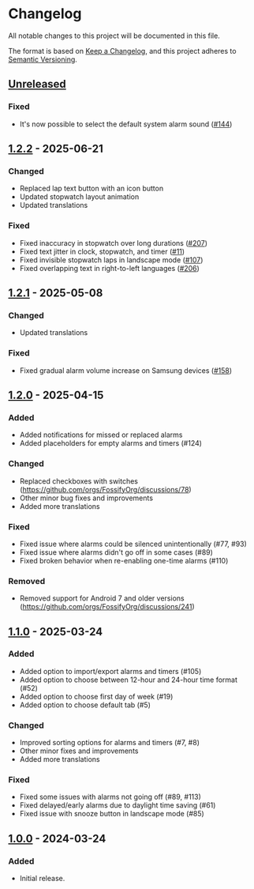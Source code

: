 # Changelog

All notable changes to this project will be documented in this file.

The format is based on [Keep a Changelog](https://keepachangelog.com/en/1.1.0/),
and this project adheres to [Semantic Versioning](https://semver.org/spec/v2.0.0.html).

## [Unreleased]

### Fixed
- It's now possible to select the default system alarm sound ([#144])

## [1.2.2] - 2025-06-21

### Changed

- Replaced lap text button with an icon button
- Updated stopwatch layout animation
- Updated translations

### Fixed

- Fixed inaccuracy in stopwatch over long durations ([#207])
- Fixed text jitter in clock, stopwatch, and timer ([#11])
- Fixed invisible stopwatch laps in landscape mode ([#107])
- Fixed overlapping text in right-to-left languages ([#206])

## [1.2.1] - 2025-05-08

### Changed

- Updated translations

### Fixed

- Fixed gradual alarm volume increase on Samsung devices ([#158])

## [1.2.0] - 2025-04-15

### Added

- Added notifications for missed or replaced alarms
- Added placeholders for empty alarms and timers (#124)

### Changed

- Replaced checkboxes with switches (https://github.com/orgs/FossifyOrg/discussions/78)
- Other minor bug fixes and improvements
- Added more translations

### Fixed

- Fixed issue where alarms could be silenced unintentionally (#77, #93)
- Fixed issue where alarms didn't go off in some cases (#89)
- Fixed broken behavior when re-enabling one-time alarms (#110)

### Removed

- Removed support for Android 7 and older
  versions (https://github.com/orgs/FossifyOrg/discussions/241)

## [1.1.0] - 2025-03-24

### Added

- Added option to import/export alarms and timers (#105)
- Added option to choose between 12-hour and 24-hour time format (#52)
- Added option to choose first day of week (#19)
- Added option to choose default tab (#5)

### Changed

- Improved sorting options for alarms and timers (#7, #8)
- Other minor fixes and improvements
- Added more translations

### Fixed

- Fixed some issues with alarms not going off (#89, #113)
- Fixed delayed/early alarms due to daylight time saving (#61)
- Fixed issue with snooze button in landscape mode (#85)

## [1.0.0] - 2024-03-24

### Added

- Initial release.

[Unreleased]: https://github.com/FossifyOrg/Clock/compare/1.2.2...HEAD
[1.2.2]: https://github.com/FossifyOrg/Clock/compare/1.2.1...1.2.2
[1.2.1]: https://github.com/FossifyOrg/Clock/compare/1.2.0...1.2.1
[1.2.0]: https://github.com/FossifyOrg/Clock/compare/1.1.0...1.2.0
[1.1.0]: https://github.com/FossifyOrg/Clock/compare/1.0.0...1.1.0
[1.0.0]: https://github.com/FossifyOrg/Clock/releases/tag/1.0.0

[#11]: https://github.com/FossifyOrg/Clock/issues/11
[#107]: https://github.com/FossifyOrg/Clock/issues/107
[#144]: https://github.com/FossifyOrg/Clock/issues/144
[#158]: https://github.com/FossifyOrg/Clock/issues/158
[#206]: https://github.com/FossifyOrg/Clock/issues/206
[#207]: https://github.com/FossifyOrg/Clock/issues/207
